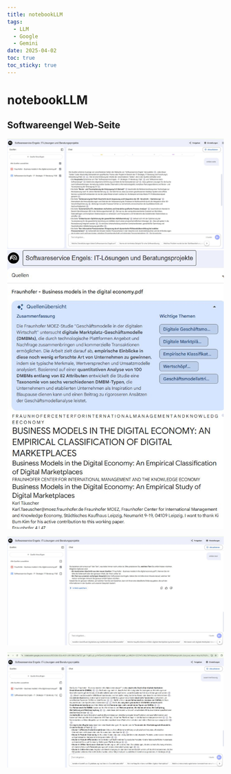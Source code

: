 ```yaml
---
title: notebookLLM
tags:
  - LLM
  - Google
  - Gemini
date: 2025-04-02
toc: true
toc_sticky: true
---
```




# notebookLLM
## Softwareengel Web-Seite 
![](../_asset/2025-04-02-notebookLLM-20250402125928.jpg)
![](../_asset/2025-04-02-notebookLLM-20250402125945.jpg)


![](../_asset/2025-04-02-notebookLLM-20250402130032.jpg)

![](../_asset/2025-04-02-notebookLLM-20250402130058.jpg)
